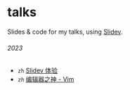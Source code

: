 # talks

Slides &amp; code for my talks, using [Slidev](https://sli.dev).

###### 2023

- `zh` [Slidev 体验](https://talks.lichao.xin/2023-10-slidev)
- `zh` [编辑器之神 - Vim](https://talks.lichao.xin/2023-10-vim)
